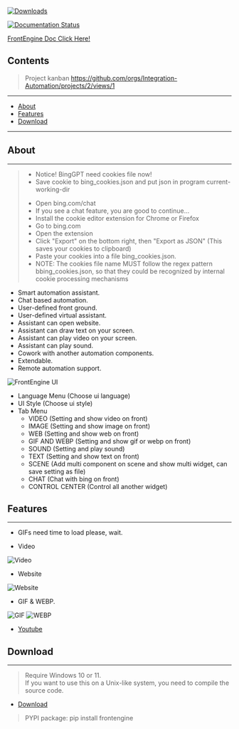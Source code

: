 
[![Downloads](https://static.pepy.tech/badge/frontengine)](https://pepy.tech/project/frontengine)

[![Documentation Status](https://readthedocs.org/projects/frontengine/badge/?version=latest)](https://frontengine.readthedocs.io/en/latest/?badge=latest)

[FrontEngine Doc Click Here!](https://frontengine.readthedocs.io/en/latest/)

## Contents

> Project kanban https://github.com/orgs/Integration-Automation/projects/2/views/1

---
- [About](#about)
- [Features](#features)
- [Download](#download)

---

## About

---
> * Notice! BingGPT need cookies file now!
> * Save cookie to bing_cookies.json and put json in program current-working-dir
> - Open bing.com/chat
> - If you see a chat feature, you are good to continue...
> - Install the cookie editor extension for Chrome or Firefox
> - Go to bing.com
> - Open the extension
> - Click "Export" on the bottom right, then "Export as JSON" (This saves your cookies to clipboard)
> - Paste your cookies into a file bing_cookies.json.
> - NOTE: The cookies file name MUST follow the regex pattern bbing_cookies.json, so that they could be recognized by internal cookie processing mechanisms
* Smart automation assistant.
* Chat based automation.
* User-defined front ground.
* User-defined virtual assistant.
* Assistant can open website.
* Assistant can draw text on your screen.
* Assistant can play video on your screen.
* Assistant can play sound.
* Cowork with another automation components.  
* Extendable.
* Remote automation support.

![FrontEngine UI](image/FrontEngine.png)

* Language Menu (Choose ui language)
* UI Style (Choose ui style)
* Tab Menu
    * VIDEO (Setting and show video on front)
    * IMAGE (Setting and show image on front)
    * WEB (Setting and show web on front)
    * GIF AND WEBP (Setting and show gif or webp on front)
    * SOUND (Setting and play sound)
    * TEXT (Setting and show text on front)
    * SCENE (Add multi component on scene and show multi widget, can save setting as file)
    * CHAT (Chat with bing on front)
    * CONTROL CENTER (Control all another widget)
 
## Features

---

* GIFs need time to load please, wait.

* Video

![Video](gifs/video.gif)

* Website

![Website](gifs/website.gif)

* GIF & WEBP.

![GIF](gifs/play_gif.gif)
![WEBP](gifs/webp.gif)

- [Youtube](https://youtu.be/fewogcb3b8Y)

## Download

---
> Require Windows 10 or 11. \
> If you want to use this on a Unix-like system, you need to compile the source code.
- [Download](https://github.com/Intergration-Automation-Testing/FrontEngine/releases)

> PYPI package: pip install frontengine
